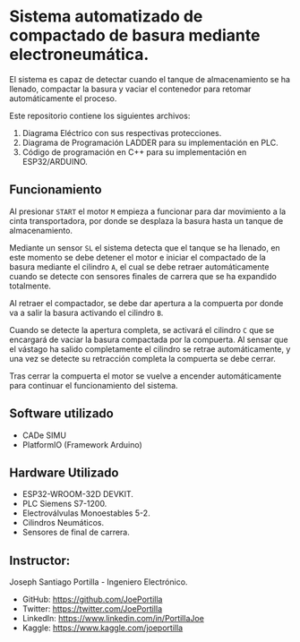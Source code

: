 # Sistema automatizado de compactado de basura mediante electroneumática.

El sistema es capaz de detectar cuando el tanque de almacenamiento se ha llenado, compactar la basura y vaciar el contenedor para retomar automáticamente el proceso.

Este repositorio contiene los siguientes archivos:

1. Diagrama Eléctrico con sus respectivas protecciones.
2. Diagrama de Programación LADDER para su implementación en PLC.
3. Código de programación en C++ para su implementación en ESP32/ARDUINO.

## Funcionamiento
Al presionar `START` el motor `M` empieza a funcionar para dar movimiento a la cinta transportadora, por donde se desplaza la basura hasta un tanque de almacenamiento.

Mediante un sensor `SL` el sistema detecta que el tanque se ha llenado, en este momento se debe detener el motor e iniciar el compactado de la basura mediante el cilindro `A`, el cual se debe retraer automáticamente cuando se detecte con sensores finales de carrera que se ha expandido totalmente.

Al retraer el compactador, se debe dar apertura a la compuerta por donde va a salir la basura activando el cilindro `B`.

Cuando se detecte la apertura completa, se activará el cilindro `C` que se encargará de vaciar la basura compactada por la compuerta. Al sensar que el vástago ha salido completamente el cilindro se retrae automáticamente, y una vez se detecte su retracción completa la compuerta se debe cerrar.

Tras cerrar la compuerta el motor se vuelve a encender automáticamente para continuar el funcionamiento del sistema.

## Software utilizado
- CADe SIMU
- PlatformIO (Framework Arduino)

## Hardware Utilizado
- ESP32-WROOM-32D DEVKIT.
- PLC Siemens S7-1200.
- Electroválvulas Monoestables 5-2.
- Cilindros Neumáticos.
- Sensores de final de carrera.

## Instructor:
Joseph Santiago Portilla - Ingeniero Electrónico.
- GitHub: https://github.com/JoePortilla
- Twitter: https://twitter.com/JoePortilla
- LinkedIn: https://www.linkedin.com/in/PortillaJoe
- Kaggle: https://www.kaggle.com/joeportilla
